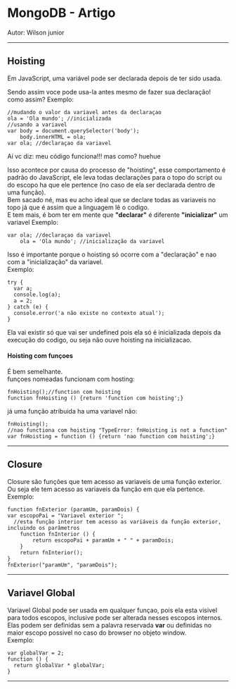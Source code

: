 # MongoDB - Artigo
Autor: Wilson junior

---
## Hoisting
Em JavaScript, uma variável pode ser declarada depois de ter sido usada.

Sendo assim voce pode usa-la antes mesmo de fazer sua declaração!
como assim?
Exemplo:
```
//mudando o valor da variavel antes da declaraçao
ola = 'Ola mundo'; //inicializada
//usando a variavel
var body = document.querySelector('body');
    body.innerHTML = ola;
var ola; //declaraçao da variavel
```
Aí vc diz: meu código funciona!!! mas como? huehue

Isso acontece por causa do processo de "hoisting", esse comportamento é padrão do JavaScript, ele leva todas declarações para o topo do script ou do escopo ha que ele pertence (no caso de ela ser declarada dentro de uma função).<br>
Bem sacado né, mas eu acho ideal que se declare todas as variaveis no topo já que é assim que a linguagem lê o codigo.<br>
E tem mais, é bom ter em mente que **"declarar"** é diferente **"inicializar"** um variavel Exemplo:
```
var ola; //declaraçao da variavel
    ola = 'Ola mundo'; //inicialização da variavel

```
Isso é importante porque o hoisting só ocorre com a "declaração" e nao com a "inicialização" da variavel.<br>
Exemplo:
```
try {
  var a;
  console.log(a);
  a = 2;
} catch (e) {
  console.error('a não existe no contexto atual');
}
```
Ela vai existir só que vai ser undefined pois ela só é inicializada depois da execução do codigo, ou seja não ouve hoisting na inicializacao.

#### Hoisting com funçoes
É bem semelhante. <br>
funçoes nomeadas funcionam com hosting:
```
fnHoisting();//function com hoisting
function fnHoisting () {return 'function com hoisting';}
```
já uma função atribuida ha uma variavel não:
```
fnHoisting();
//nao functiona com hoisting "TypeError: fnHoisting is not a function"
var fnHoisting = function () {return 'nao function com hoisting';}
```

---
## Closure
Closure são funções que tem acesso as variaveis de uma função exterior.<br>
Ou seja ele tem acesso as variaveis da função em que ela pertence.<br >
Exemplo:
```
function fnExterior (paramUm, paramDois) {
var escopoPai = "Variavel exterior ";
  //esta função interior tem acesso as variáveis da função exterior, incluindo os parâmetros
    function fnInterior () {
        return escopoPai + paramUm + " " + paramDois;
    }
    return fnInterior();
}
fnExterior("paramUm", "paramDois");
```


---

## Variavel Global

Variavel Global pode ser usada em qualquer funçao, pois ela esta visivel para todos escopos, inclusive pode ser alterada nesses escopos internos.
Elas podem ser definidas sem a palavra reservada **var** ou definidas no maior escopo possivel no caso do browser no objeto window.
<br>
Exemplo:
```
var globalVar = 2;
function () {
  return globalVar * globalVar;
}
```
---
